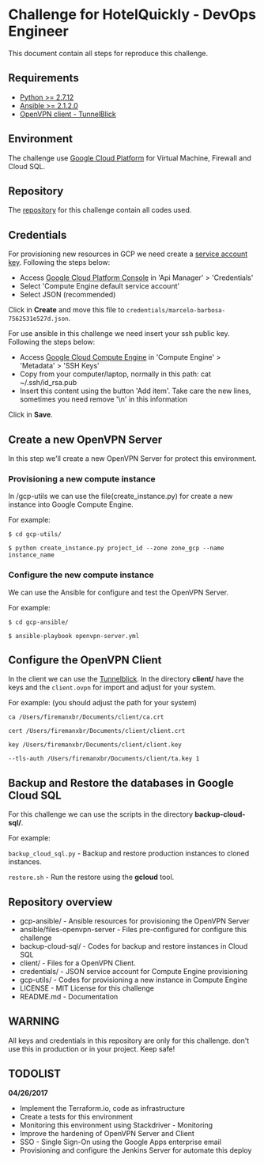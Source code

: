 # Challenge for HotelQuickly - DevOps Engineer 
This document contain all steps for reproduce this challenge.


## Requirements
* [Python >= 2.7.12](https://www.python.org/downloads/ "Python")
* [Ansible >= 2.1.2.0](http://docs.ansible.com/ansible/intro_installation.html#installing-the-control-machine "Ansible")
* [OpenVPN client - TunnelBlick](https://tunnelblick.net/ "TunnelBlick")


## Environment
The challenge use [Google Cloud Platform](https://console.cloud.google.com/ "Google Cloud Platform") for Virtual Machine, Firewall and Cloud SQL.


## Repository
The [repository](https://github.com/firemanxbr/hotelquickly-challenge "repository") for this challenge contain all codes used. 


## Credentials
For provisioning new resources in GCP we need create a [service account key](https://console.cloud.google.com/apis/credentials/serviceaccountkey "service account key"). Following the steps below:
* Access [Google Cloud Platform Console](https://console.cloud.google.com/ "Google Cloud Platform Console") in 'Api Manager' > 'Credentials'
* Select 'Compute Engine default service account'
* Select JSON (recommended)

Click in **Create** and move this file to `credentials/marcelo-barbosa-7562531e527d.json`.  

For use ansible in this challenge we need insert your ssh public key. Following the steps below:
* Access [Google Cloud Compute Engine](https://console.cloud.google.com/compute/metadata/sshKeys "Google Cloud Compute Engine") in 'Compute Engine' > 'Metadata' > 'SSH Keys'
* Copy from your computer/laptop, normally in this path: cat ~/.ssh/id_rsa.pub
* Insert this content using the button 'Add item'. Take care the new lines, sometimes you need remove '\n' in this information

Click in **Save**.


## Create a new OpenVPN Server
In this step we'll create a new OpenVPN Server for protect this environment. 

### Provisioning a new compute instance
In /gcp-utils we can use the file(create_instance.py) for create a new instance into Google Compute Engine. 

For example:

`$ cd gcp-utils/`

`$ python create_instance.py project_id --zone zone_gcp --name instance_name`

### Configure the new compute instance
We can use the Ansible for configure and test the OpenVPN Server.

For example:

`$ cd gcp-ansible/`

`$ ansible-playbook openvpn-server.yml`


## Configure the OpenVPN Client
In the client we can use the [Tunnelblick](https://tunnelblick.net/ "Tunnelblick"). In the directory **client/** have the keys and the `client.ovpn` for import and adjust for your system.

For example: (you should adjust the path for your system)

`ca /Users/firemanxbr/Documents/client/ca.crt`

`cert /Users/firemanxbr/Documents/client/client.crt`

`key /Users/firemanxbr/Documents/client/client.key`

`--tls-auth /Users/firemanxbr/Documents/client/ta.key 1`


## Backup and Restore the databases in Google Cloud SQL
For this challenge we can use the scripts in the directory **backup-cloud-sql/**.

For example:

`backup_cloud_sql.py` - Backup and restore production instances to cloned instances.

`restore.sh` - Run the restore using the **gcloud** tool. 


## Repository overview

* gcp-ansible/                  - Ansible resources for provisioning the OpenVPN Server
* ansible/files-openvpn-server  - Files pre-configured for configure this challenge
* backup-cloud-sql/             - Codes for backup and restore instances in Cloud SQL
* client/                       - Files for a OpenVPN Client. 
* credentials/                  - JSON service account for Compute Engine provisioning 
* gcp-utils/                    - Codes for provisioning a new instance in Compute Engine
* LICENSE                       - MIT License for this challenge
* README.md                     - Documentation 



## **WARNING**
All keys and credentials in this repository are only for this challenge. don't use this in production or in your project. Keep safe! 



## TODOLIST
**04/26/2017**
* Implement the Terraform.io, code as infrastructure
* Create a tests for this environment
* Monitoring this environment using Stackdriver - Monitoring
* Improve the hardening of OpenVPN Server and Client
* SSO - Single Sign-On using the Google Apps enterprise email
* Provisioning and configure the Jenkins Server for automate this deploy
